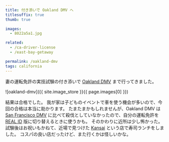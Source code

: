 ```yaml
---
title: 付き添いで Oakland DMV へ
titlesuffix: true
thumb: true

images:
  - 8022a5a1.jpg

related:
  - /ca-driver-license
  - /east-bay-getaway

permalink: /oakland-dmv
tags: california
---
```


妻の運転免許の実技試験の付き添いで [Oakland DMV](https://www.dmv.ca.gov/portal/dmv/detail/fo/offices/fieldoffice?number=504) まで行ってきました。

![oakland-dmv]({{ site.image_store }}{{ page.images[0] }})

結果は合格でした。
我が家は子どものイベントで車を使う機会が多いので、今回の合格は本当に助かります。
たまたまかもしれませんが、Oakland DMV は [San Francisco DMV](https://www.dmv.ca.gov/portal/dmv/detail/fo/SST/kiosk?number=503) に比べて殺伐としていなかったので、自分の運転免許を [REAL ID](https://www.dhs.gov/real-id) 版に切り替えるときに使うかも。
そのかわりに近所は少し怖かった。
試験後はお祝いもかねて、近場で見つけた [Kansai](https://www.yelp.com/biz/kansai-oakland) という店で寿司ランチをしました。
コスパの良い店だったけど、また行くかは怪しいかな。
